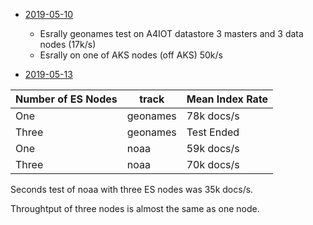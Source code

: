 - [2019-05-10](./2019-05-10) 
  - Esrally geonames test on A4IOT datastore 3 masters and 3 data nodes (17k/s)
  - Esrally on one of AKS nodes (off AKS)  50k/s

- [2019-05-13](./2019-0513)
 
 |Number of ES Nodes|track   |Mean Index Rate|
 |------------------|--------|---------------|
 |One               |geonames|78k docs/s     |
 |Three             |geonames|Test Ended     |
 |One               |noaa    |59k docs/s     |
 |Three             |noaa    |70k docs/s     |
 
 Seconds test of noaa with three ES nodes was 35k docs/s.
 
 Throughtput of three nodes is almost the same as one node. 
 
